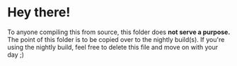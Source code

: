 # Hey there!
To anyone compiling this from source, this folder does **not serve a purpose.**
The point of this folder is to be copied over to the nightly build(s).
If you're using the nightly build, feel free to delete this file and move on with your day ;)